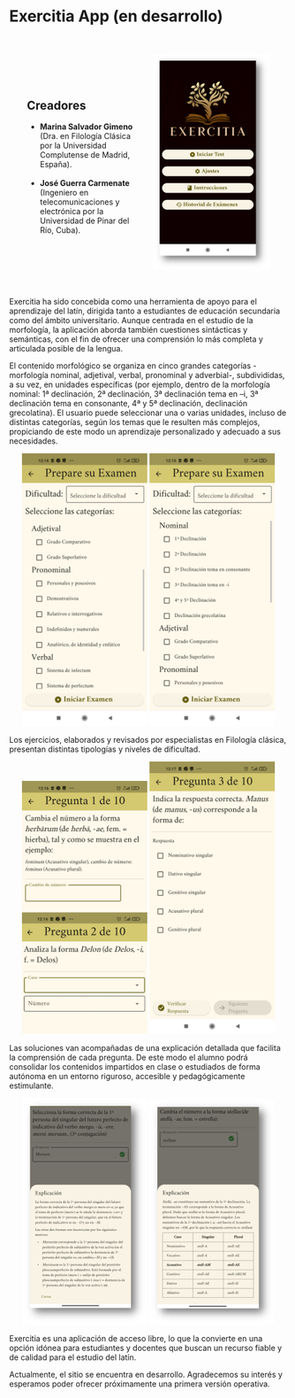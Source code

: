 # Exercitia App  (en desarrollo)

<section style="display: flex; align-items: center; padding: 2rem;">
  <div style="flex: 1; padding-right: 1rem;">
    <h2>Creadores</h2>
      <ul>
      <li><b>Marina Salvador Gimeno</b> (Dra. en Filología Clásica por la Universidad Complutense de Madrid, España).</li><br>
      <li><b>José Guerra Carmenate</b> (Ingeniero en telecomunicaciones y electrónica por la Universidad de Pinar del Río, Cuba).</li>
    </ul>

  </div>
  <div style="flex: 1; text-align: center;">
    <img src="images/start.png" alt="Descripción" style="max-width: 100%; height: auto;">
  </div>
</section>


Exercitia ha sido concebida como una herramienta de apoyo para el aprendizaje del latín, dirigida tanto a estudiantes de educación secundaria como del ámbito universitario. Aunque centrada en el estudio de la morfología, la aplicación aborda también cuestiones sintácticas y semánticas, con el fin de ofrecer una comprensión lo más completa y articulada posible de la lengua.

El contenido morfológico se organiza en cinco grandes categorías -morfología nominal, adjetival, verbal, pronominal y adverbial-, subdivididas, a su vez, en unidades específicas (por ejemplo, dentro de la morfología nominal: 1ª declinación, 2ª declinación, 3ª declinación tema en –i, 3ª declinación tema en consonante, 4ª y 5ª declinación, declinación grecolatina). El usuario puede seleccionar una o varias unidades, incluso de distintas categorías, según los temas que le resulten más complejos, propiciando de este modo un aprendizaje personalizado y adecuado a sus necesidades.



<p align="center">
  <img src="images/distintos_bloques.jpeg" width="45%" />
  <img src="images/bloques_nominal.jpeg" width="45%" />
</p>

Los ejercicios, elaborados y revisados por especialistas en Filología clásica, presentan distintas tipologías y niveles de dificultad. 

<p align="center">
  <img src="images/ejercicios.jpeg" width="45%" />
  <img src="images/ejercicio_otro.jpeg" width="45%" />
</p>


Las soluciones van acompañadas de una explicación detallada que facilita la comprensión de cada pregunta. De este modo el alumno podrá consolidar los contenidos impartidos en clase o estudiados de forma autónoma en un entorno riguroso, accesible y pedagógicamente estimulante. 


<p align="center">
  <img src="images/explain_2.png" width="45%" />
  <img src="images/explain.png" width="45%" />
</p>


Exercitia es una aplicación de acceso libre, lo que la convierte en una opción idónea para estudiantes y docentes que buscan un recurso fiable y de calidad para el estudio del latín. 

Actualmente, el sitio se encuentra en desarrollo. 
Agradecemos su interés y esperamos poder ofrecer próximamente una primera versión operativa.
